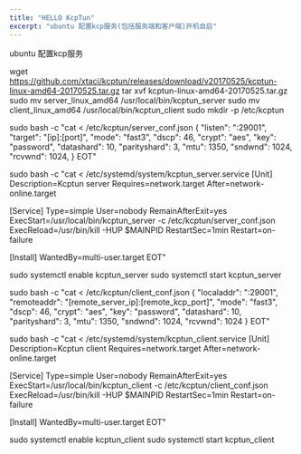 ```yaml
---
title: "HELLO KcpTun"
excerpt: "ubuntu 配置kcp服务(包括服务端和客户端)开机自启"
---
```


ubuntu 配置kcp服务

wget https://github.com/xtaci/kcptun/releases/download/v20170525/kcptun-linux-amd64-20170525.tar.gz
tar xvf kcptun-linux-amd64-20170525.tar.gz
sudo mv server_linux_amd64 /usr/local/bin/kcptun_server
sudo mv client_linux_amd64 /usr/local/bin/kcptun_client
sudo mkdir -p /etc/kcptun

sudo bash -c "cat <<EOT > /etc/kcptun/server_conf.json
{
    \"listen\": \":29001\",
    \"target\": \"[ip]:[port]\",
    \"mode\": \"fast3\",
    \"dscp\": 46,
    \"crypt\": \"aes\",
    \"key\": \"password\",
    \"datashard\": 10,
    \"parityshard\": 3,
    \"mtu\": 1350,
    \"sndwnd\": 1024,
    \"rcvwnd\": 1024,
}
EOT"

sudo bash -c "cat <<EOT > /etc/systemd/system/kcptun_server.service
[Unit]
Description=Kcptun server
Requires=network.target
After=network-online.target
    
[Service]
Type=simple
User=nobody
RemainAfterExit=yes
ExecStart=/usr/local/bin/kcptun_server -c /etc/kcptun/server_conf.json
ExecReload=/usr/bin/kill -HUP $MAINPID
RestartSec=1min
Restart=on-failure
    
[Install]
WantedBy=multi-user.target
EOT"

sudo systemctl enable kcptun_server
sudo systemctl start kcptun_server


sudo bash -c "cat <<EOT > /etc/kcptun/client_conf.json
{
    \"localaddr\": \":29001\",
    \"remoteaddr\": \"[remote_server_ip]:[remote_kcp_port]\",
    \"mode\": \"fast3\",
    \"dscp\": 46,
    \"crypt\": \"aes\",
    \"key\": \"password\",
    \"datashard\": 10,
    \"parityshard\": 3,
    \"mtu\": 1350,
    \"sndwnd\": 1024,
    \"rcvwnd\": 1024
}
EOT"

sudo bash -c "cat <<EOT > /etc/systemd/system/kcptun_client.service
[Unit]
Description=Kcptun client
Requires=network.target
After=network-online.target
    
[Service]
Type=simple
User=nobody
RemainAfterExit=yes
ExecStart=/usr/local/bin/kcptun_client -c /etc/kcptun/client_conf.json
ExecReload=/usr/bin/kill -HUP $MAINPID
RestartSec=1min
Restart=on-failure
    
[Install]
WantedBy=multi-user.target
EOT"

sudo systemctl enable kcptun_client
sudo systemctl start kcptun_client